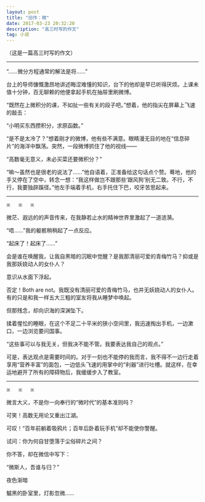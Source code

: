 ```yaml
---
layout: post
title: "旧作：微"
date: 2017-03-23 20:32:20
description: "高三时写的作文"
tag: 小说
---
```


（这是一篇高三时写的作文）

---

“……微分方程通常的解法是将……”

台上的导师慷慨激昂地讲述晦涩难懂的知识，台下的他却是早已听得厌烦。上课未值十分钟，百无聊赖的他便拿起手机在抽屉里刷微博。

“既然在上微积分的课，不如扯一些有关的段子吧。”想着，他的指尖在屏幕上飞速的敲击：

“小明买东西攒积分，求原函数。”

“是不是太冷了？”想着刚才的微博，他有些不满意。眼睛漫无目的地在“信息碎片”的海洋中飘荡。突然，一段微博抓住了他的视线——

“高数毫无意义，未必买菜还要微积分？”

“嘛～虽然也是很老的说法了……”他自语着，正准备给这句话点个赞。蓦地，他的手又停在了空中，转念一想：“我这样做岂不跟那些‘跟风狗’别无二致。不行，不行，我要独辟蹊径。”他左手端着手机，右手托住下巴，咬牙苦思起来。

---

    ※   ※   ※

微茫、遐远的的声音传来，在我静若止水的精神世界里激起了一道涟漪。

“唔……”我的躯骸稍稍起了一点反应。

“起床了！起床了……”

会是谁在唤醒我，让我自黑暗的沉眠中觉醒？是我那清丽可爱的青梅竹马？抑或是我那妖娆动人的女仆人？

意识从水面下浮起。

否定！Both are not。我既没有清丽可爱的青梅竹马，也并无妖娆动人的女仆人。有的只是和我一样五大三粗的室友将我从睡梦中唤起。

但那残念，却向识海的深渊坠下。

揉着惺忪的睡眼，在这个不足二十平米的狭小空间里，我迅速掏出手机，一边漱口，一边浏览要问国事。

“这些事可以与我无关，但我决不能不管。我要表达我自己的观点。”

可是，表达观点是需要时间的。对于一刻也不能停的我而言，我不得不一边行走着享用“营养丰富”的面包，一边低头飞速的用掌中的“利器”进行吐槽。就这样，在幸运地避开了所有的障碍物后，我缓缓步入了教室。

---

    ※   ※   ※

微言大义，不是你一向奉行的“微时代”的基本准则吗？

可笑！高数无用论又重出江湖。

可叹！“百年前躺着吸鸦片；百年后卧着玩手机”却不能使你警醒。

试问：你为何自甘堕落于尘俗碎片之间？

你不答，却在微信中写下：

“微斯人，吾谁与归？”

 

夜色渐暗

魆黑的卧室里，灯影忽微……

